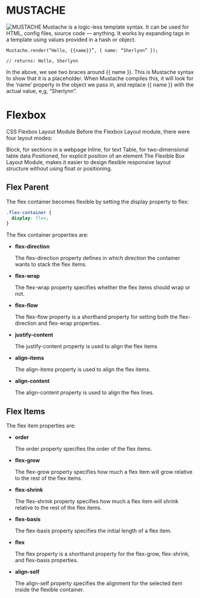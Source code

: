 # MUSTACHE 
![MUSTACHE](https://miro.medium.com/max/875/1*P9q0tkeaRY2l1JOXaVKAig.png)
Mustache is a logic-less template syntax. It can be used for HTML, config files, source code — anything. It works by expanding tags in a template using values provided in a hash or object.

```
Mustache.render(“Hello, {{name}}”, { name: “Sherlynn” });

// returns: Hello, Sherlynn
```

In the above, we see two braces around {{ name }}. This is Mustache syntax to show that it is a placeholder. When Mustache compiles this, it will look for the ‘name’ property in the object we pass in, and replace {{ name }} with the actual value, e,g, “Sherlynn”.

#  Flexbox

CSS Flexbox Layout Module
Before the Flexbox Layout module, there were four layout modes:

Block, for sections in a webpage
Inline, for text
Table, for two-dimensional table data
Positioned, for explicit position of an element
The Flexible Box Layout Module, makes it easier to design flexible responsive layout structure without using float or positioning.

## Flex Parent
The flex container becomes flexible by setting the display property to flex:

```css
.flex-container {
  display: flex;
}
```

The flex container properties are:

* **flex-direction**

  The flex-direction property defines in which direction the container wants to stack the flex items.
* **flex-wrap**
  
  The flex-wrap property specifies whether the flex items should wrap or not.
* **flex-flow**
  
  The flex-flow property is a shorthand property for setting both the flex-direction and flex-wrap properties.
* **justify-content**

  The justify-content property is used to align the flex items
* **align-items**

  The align-items property is used to align the flex items.
* **align-content**

  The align-content property is used to align the flex lines.


## Flex Items

The flex item properties are:

* **order**

  The order property specifies the order of the flex items.
* **flex-grow**

  The flex-grow property specifies how much a flex item will grow relative to the rest of the flex items.


* **flex-shrink**

  The flex-shrink property specifies how much a flex item will shrink relative to the rest of the flex items.
* **flex-basis**

  The flex-basis property specifies the initial length of a flex item.
* **flex**

  The flex property is a shorthand property for the flex-grow, flex-shrink, and flex-basis properties.
* **align-self**

  The align-self property specifies the alignment for the selected item inside the flexible container.
